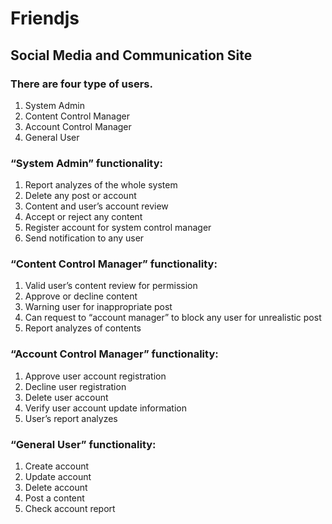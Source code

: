 <!DOCTYPE html>
<html>
  <body>
    <h1>Friendjs</h1>
    <h2>Social Media and Communication Site</h2>
    <h3>There are four type of users.</h3>
    <ol>
      <li>System Admin</li>
      <li>Content Control Manager</li>
      <li>Account Control Manager</li>
      <li>General User</li>
    </ol>
    <h3>“System Admin” functionality:</h3>
    <ol>
      <li>Report analyzes of the whole system</li>
      <li>Delete any post or account</li>
      <li>Content and user’s account review</li>
      <li>Accept or reject any content</li>
      <li>Register account for system control manager</li>
      <li>Send notification to any user</li>
    </ol>
    <h3>“Content Control Manager” functionality:</h3>
    <ol>
      <li>Valid user’s content review for permission</li>
      <li>Approve or decline content</li>
      <li>Warning user for inappropriate post</li>
      <li>Can request to “account manager” to block any user for unrealistic post</li>
      <li>Report analyzes of contents</li>
    </ol>
    <h3>“Account Control Manager” functionality:</h3>
    <ol>
      <li>Approve user account registration</li>
      <li>Decline user registration</li>
      <li>Delete user account</li>
      <li>Verify user account update information</li>
      <li>User’s report analyzes</li>
    </ol>
    <h3>“General User” functionality:</h3>
    <ol>
      <li>Create account</li>
      <li>Update account</li>
      <li>Delete account</li>
      <li>Post a content</li>
      <li>Check account report</li>
    </ol>
  </body>
</html>
